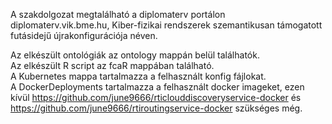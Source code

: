 A szakdolgozat megtalálható a diplomaterv portálon diplomaterv.vik.bme.hu, Kiber-fizikai rendszerek szemantikusan támogatott futásidejű újrakonfigurációja néven.

Az elkészült ontológiák az ontology mappán belül találhatók.  
Az elkészült R script az fcaR mappában található.  
A Kubernetes mappa tartalmazza a felhasznált konfig fájlokat.  
A DockerDeployments tartalmazza a felhasznált docker imageket, ezen kívül https://github.com/june9666/rticlouddiscoveryservice-docker és https://github.com/june9666/rtiroutingservice-docker szükséges még.

